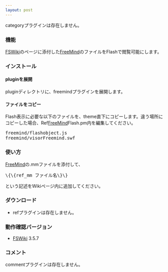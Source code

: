 ```yaml
---
layout: post
---
```

<p><span class="error">categoryプラグインは存在しません。</span></p>
<h3>機能</h3>
<p><a href="http://fswiki.poi.jp/">FSWiki</a>のページに添付した<a href="http://freemind.sourceforge.net/">FreeMind</a>のファイルをFlashで閲覧可能にします。</p>
<h3>インストール</h3>
<h4>pluginを展開</h4>
<p>pluginディレクトリに、freemindプラグインを展開します。</p>
<h4>ファイルをコピー</h4>
<p>Flash表示に必要な以下のファイルを、theme直下にコピーします。違う場所にコピーした場合、Ref<a href="http://freemind.sourceforge.net/">FreeMind</a>Flash.pm内を編集してください。</p>
<pre>freemind/flashobject.js
freemind/visorFreemind.swf
</pre>
<h3>使い方</h3>
<p><a href="http://freemind.sourceforge.net/">FreeMind</a>の.mmファイルを添付して、</p>
<pre>\{\{ref_mm ファイル名\}\}
</pre>
<p>という記述をWikiページ内に追加してください。</p>
<h3>ダウンロード</h3>
<ul>
<li><span class="error">refプラグインは存在しません。</span></li>
</ul>
<h3>動作確認バージョン</h3>
<ul>
<li><a href="http://fswiki.poi.jp/">FSWiki</a> 3.5.7</li>
</ul>
<h3>コメント</h3>
<p><span class="error">commentプラグインは存在しません。</span> </p>
